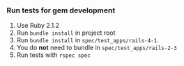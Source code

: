 ### Run tests for gem development

1. Use Ruby 2.1.2
2. Run `bundle install` in project root
3. Run `bundle install` in `spec/test_apps/rails-4-1`.
4. You do **not** need to bundle in `spec/test_apps/rails-2-3`
5. Run tests with `rspec spec`


